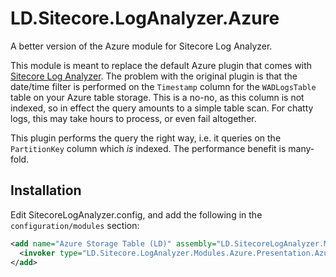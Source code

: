 # LD.Sitecore.LogAnalyzer.Azure
A better version of the Azure module for Sitecore Log Analyzer.

This module is meant to replace the default Azure plugin that comes with 
[Sitecore Log Analyzer](https://marketplace.sitecore.net/Modules/S/Sitecore_Log_Analyzer.aspx). The problem with the original
plugin is that the date/time filter is performed on the `Timestamp` column for the `WADLogsTable` table on your Azure table storage.
This is a no-no, as this column is not indexed, so in effect the query amounts to a simple table scan. For chatty logs, this
may take hours to process, or even fail altogether.

This plugin performs the query the right way, i.e. it queries on the `PartitionKey` column which *is* indexed. The performance
benefit is many-fold.

## Installation
Edit SitecoreLogAnalyzer.config, and add the following in the `configuration/modules` section:

```xml
<add name="Azure Storage Table (LD)" assembly="LD.SitecoreLogAnalyzer.Modules.Azure">
  <invoker type="LD.Sitecore.LogAnalyzer.Modules.Azure.Presentation.AzureSourceInvoker, LD.SitecoreLogAnalyzer.Modules.Azure.Present" image="..\Resources\Azure.png"></invoker>
</add>
```
